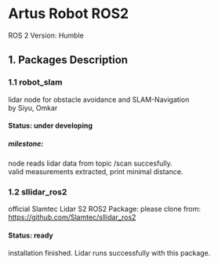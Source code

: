 # Artus Robot ROS2
ROS 2 Version: Humble
## 1. Packages Description
### 1.1 robot_slam
lidar node for obstacle avoidance and SLAM-Navigation  
by Siyu, Omkar
#### Status: under developing
##### milestone: 
node reads lidar data from topic /scan succesfully.  
valid measurements extracted, print minimal distance.  

### 1.2 sllidar_ros2
official Slamtec Lidar S2 ROS2 Package:
please clone from:
https://github.com/Slamtec/sllidar_ros2
#### Status: ready
installation finished. Lidar runs successfully with this package.  

